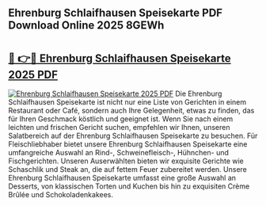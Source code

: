 ## Ehrenburg Schlaifhausen Speisekarte PDF Download Online 2025 8GEWh

# <h2><a href="http://gc65b33.nevu.top/?p=Ehrenburg+Schlaifhausen+Speisekarte">🔗 👉🔴 Ehrenburg Schlaifhausen Speisekarte 2025 PDF</a></h2>

[![Ehrenburg Schlaifhausen Speisekarte 2025 PDF](https://i.imgur.com/dBaPXMq.png)](http://gc65b33.nevu.top/?p=Ehrenburg+Schlaifhausen+Speisekarte)
Die Ehrenburg Schlaifhausen Speisekarte ist nicht nur eine Liste von Gerichten in einem Restaurant oder Café, sondern auch Ihre Gelegenheit, etwas zu finden, das für Ihren Geschmack köstlich und geeignet ist. Wenn Sie nach einem leichten und frischen Gericht suchen, empfehlen wir Ihnen, unseren Salatbereich auf der Ehrenburg Schlaifhausen Speisekarte zu besuchen. Für Fleischliebhaber bietet unsere Ehrenburg Schlaifhausen Speisekarte eine umfangreiche Auswahl an Rind-, Schweinefleisch-, Hühnchen- und Fischgerichten. Unseren Auserwählten bieten wir exquisite Gerichte wie Schaschlik und Steak an, die auf fettem Feuer zubereitet werden. Unsere Ehrenburg Schlaifhausen Speisekarte umfasst eine große Auswahl an Desserts, von klassischen Torten und Kuchen bis hin zu exquisiten Crème Brûlée und Schokoladenkakees.
